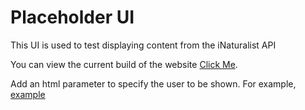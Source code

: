 # Placeholder UI

This UI is used to test displaying content from the iNaturalist API

You can view the current build of the website [Click Me](https://raw.githack.com/omarm12/Natures_RPG/placeholder-ui/placeholder_ui/build/index.html).

Add an html parameter to specify the user to be shown. 
For example, [example](https://raw.githack.com/omarm12/Natures_RPG/placeholder-ui/placeholder_ui/build/index.html?username=kai_vilbig)
